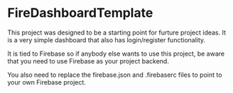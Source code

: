 # FireDashboardTemplate

This project was designed to be a starting point for furture project ideas.  It is a very simple dashboard that also has login/register
functionality.

It is tied to Firebase so if anybody else wants to use this project, be aware that you need to use Firebase as your project backend.

You also need to replace the firebase.json and .firebaserc files to point to your own Firebase project.